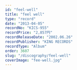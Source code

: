 ```yaml
---
id: "feel-well"
title: "feel well"
type: "record"
date: "2013-04-05"
recordNo: "KICS-955"
recordPrice: "2,857円"
recordReleaseDate: "2002.06.26"
recordPublisher: "KING RECORDS"
recordType: "Album"
order: 3607
slug: "/discography/feel-well"
coverImage: "fee-well.jpg"
---
```



